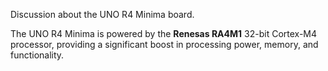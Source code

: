 Discussion about the UNO R4 Minima board.

The UNO R4 Minima is powered by the **Renesas RA4M1** 32-bit Cortex-M4 processor, providing a significant boost in processing power, memory, and functionality.

